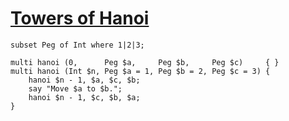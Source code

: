 [1]: http://rosettacode.org/wiki/Towers_of_Hanoi

# [Towers of Hanoi][1]

```perl6
subset Peg of Int where 1|2|3;
 
multi hanoi (0,      Peg $a,     Peg $b,     Peg $c)     { }
multi hanoi (Int $n, Peg $a = 1, Peg $b = 2, Peg $c = 3) {
    hanoi $n - 1, $a, $c, $b;
    say "Move $a to $b.";
    hanoi $n - 1, $c, $b, $a;
}
```